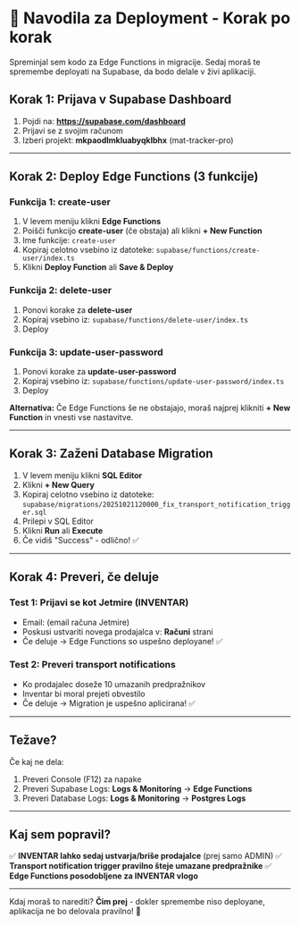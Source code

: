 # 🚀 Navodila za Deployment - Korak po korak

Spreminjal sem kodo za Edge Functions in migracije. Sedaj moraš te spremembe deployati na Supabase, da bodo delale v živi aplikaciji.

## Korak 1: Prijava v Supabase Dashboard

1. Pojdi na: **https://supabase.com/dashboard**
2. Prijavi se z svojim računom
3. Izberi projekt: **mkpaodlmkluabyqklbhx** (mat-tracker-pro)

---

## Korak 2: Deploy Edge Functions (3 funkcije)

### Funkcija 1: create-user

1. V levem meniju klikni **Edge Functions**
2. Poišči funkcijo **create-user** (če obstaja) ali klikni **+ New Function**
3. Ime funkcije: `create-user`
4. Kopiraj celotno vsebino iz datoteke: `supabase/functions/create-user/index.ts`
5. Klikni **Deploy Function** ali **Save & Deploy**

### Funkcija 2: delete-user

1. Ponovi korake za **delete-user**
2. Kopiraj vsebino iz: `supabase/functions/delete-user/index.ts`
3. Deploy

### Funkcija 3: update-user-password

1. Ponovi korake za **update-user-password**
2. Kopiraj vsebino iz: `supabase/functions/update-user-password/index.ts`
3. Deploy

**Alternativa:** Če Edge Functions še ne obstajajo, moraš najprej klikniti **+ New Function** in vnesti vse nastavitve.

---

## Korak 3: Zaženi Database Migration

1. V levem meniju klikni **SQL Editor**
2. Klikni **+ New Query**
3. Kopiraj celotno vsebino iz datoteke: `supabase/migrations/20251021120000_fix_transport_notification_trigger.sql`
4. Prilepi v SQL Editor
5. Klikni **Run** ali **Execute**
6. Če vidiš "Success" - odlično! ✅

---

## Korak 4: Preveri, če deluje

### Test 1: Prijavi se kot Jetmire (INVENTAR)
- Email: (email računa Jetmire)
- Poskusi ustvariti novega prodajalca v: **Računi** strani
- Če deluje → Edge Functions so uspešno deployane! ✅

### Test 2: Preveri transport notifications
- Ko prodajalec doseže 10 umazanih predpražnikov
- Inventar bi moral prejeti obvestilo
- Če deluje → Migration je uspešno aplicirana! ✅

---

## Težave?

Če kaj ne dela:
1. Preveri Console (F12) za napake
2. Preveri Supabase Logs: **Logs & Monitoring** → **Edge Functions**
3. Preveri Database Logs: **Logs & Monitoring** → **Postgres Logs**

---

## Kaj sem popravil?

✅ **INVENTAR lahko sedaj ustvarja/briše prodajalce** (prej samo ADMIN)
✅ **Transport notification trigger pravilno šteje umazane predpražnike**
✅ **Edge Functions posodobljene za INVENTAR vlogo**

---

Kdaj moraš to narediti? **Čim prej** - dokler spremembe niso deployane, aplikacija ne bo delovala pravilno! 🚨
